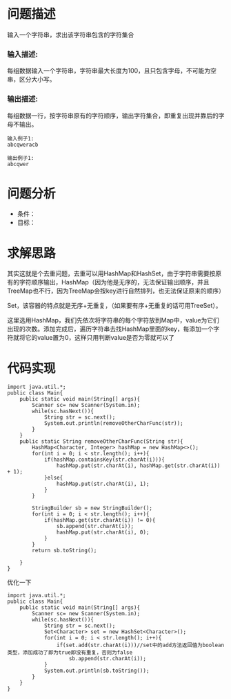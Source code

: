 # 问题描述
输入一个字符串，求出该字符串包含的字符集合

### 输入描述:
每组数据输入一个字符串，字符串最大长度为100，且只包含字母，不可能为空串，区分大小写。

### 输出描述:
每组数据一行，按字符串原有的字符顺序，输出字符集合，即重复出现并靠后的字母不输出。


```
输入例子1:
abcqweracb

输出例子1:
abcqwer
```
# 问题分析
- 条件：
- 目标：

# 求解思路
其实这就是个去重问题，去重可以用HashMap和HashSet，由于字符串需要按原有的字符顺序输出，HashMap（因为他是无序的，无法保证输出顺序，并且TreeMap也不行，因为TreeMap会按key进行自然排列，也无法保证原来的顺序）

Set，该容器的特点就是无序+无重复，（如果要有序+无重复的话可用TreeSet）。

这里选用HashMap，我们先依次将字符串的每个字符放到Map中，value为它们出现的次数。添加完成后，遍历字符串去找HashMap里面的key，每添加一个字符就将它的value置为0，这样只用判断value是否为零就可以了

# 代码实现

```
import java.util.*;
public class Main{
    public static void main(String[] args){
        Scanner sc= new Scanner(System.in);
        while(sc.hasNext()){
            String str = sc.next();
            System.out.println(removeOtherCharFunc(str));
        }
    }
    public static String removeOtherCharFunc(String str){
        HashMap<Character, Integer> hashMap = new HashMap<>();
        for(int i = 0; i < str.length(); i++){
            if(hashMap.containsKey(str.charAt(i))){
                hashMap.put(str.charAt(i), hashMap.get(str.charAt(i)) + 1);
            }else{
                hashMap.put(str.charAt(i), 1);
            }
        }
        
        StringBuilder sb = new StringBuilder();
        for(int i = 0; i < str.length(); i++){
            if(hashMap.get(str.charAt(i)) != 0){
                sb.append(str.charAt(i));
                hashMap.put(str.charAt(i), 0);
            }
        }
        return sb.toString();
        
    }
}
```
优化一下

```
import java.util.*;
public class Main{
    public static void main(String[] args){
        Scanner sc= new Scanner(System.in);
        while(sc.hasNext()){
            String str = sc.next();
            Set<Character> set = new HashSet<Character>();
            for(int i = 0; i < str.length(); i++){
                if(set.add(str.charAt(i)))//set中的add方法返回值为boolean类型，添加成功了即为true即没有重复，否则为false
                    sb.append(str.charAt(i));
            }
            System.out.println(sb.toString());
        }
    }
}

```
